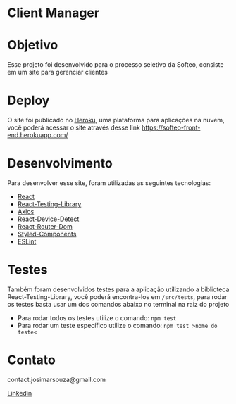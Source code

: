 <h1>Client Manager</h1>

<h1>Objetivo</h1>
<p>Esse projeto foi desenvolvido para o processo seletivo da Softeo, consiste em um site para gerenciar clientes</p>

<h1>Deploy</h1>
<p>O site foi publicado no <a href="https://www.heroku.com/" target="_blank">Heroku</a>, uma plataforma para aplicações na nuvem, você poderá acessar o site através desse link <a href="https://softeo-front-end.herokuapp.com/" target="_blank">https://softeo-front-end.herokuapp.com/</a></p>

<h1>Desenvolvimento</h1>
<p>Para desenvolver esse site, foram utilizadas as seguintes tecnologias:</p>
<ul>
  <li><a href="https://pt-br.reactjs.org/" target="_blank">React</a></li>
  <li><a href="https://testing-library.com/docs/react-testing-library/intro/" target="_blank">React-Testing-Library</a></li>
  <li><a href="https://axios-http.com/ptbr/" target="_blank">Axios</a></li>
  <li><a href="https://www.npmjs.com/package/react-device-detect" target="_blank">React-Device-Detect</a></li>
  <li><a href="https://v5.reactrouter.com/web/guides/quick-start" target="_blank">React-Router-Dom</a></li>
  <li><a href="https://styled-components.com/" target="_blank">Styled-Components</a></li>
  <li><a href="https://eslint.org/" target="_blank">ESLint</a></li>
</ul>

<h1>Testes</h1>
<p>Também foram desenvolvidos testes para a aplicação utilizando a biblioteca React-Testing-Library, você poderá encontra-los em <code>/src/tests</code>, para rodar os testes basta usar um dos comandos abaixo no terminal na raiz do projeto</p>
<ul>
  <li>Para rodar todos os testes utilize o comando: <code>npm test</code></li>
  <li>Para rodar um teste específico utilize o comando: <code>npm test >nome do teste<</code></li>
</ul>

<h1>Contato</h1>
<p>contact.josimarsouza@gmail.com</p>
<a href="https://www.linkedin.com/in/josimar-souza-brito/" target="_blank">Linkedin</a>
